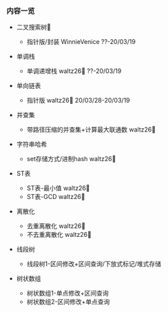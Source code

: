 ### 内容一览

- 二叉搜索树🎄
  - 指针版/封装 WinnieVenice ??-20/03/19

- 单调栈
  - 单调递增栈 waltz26🌟 ??-20/03/19

- 单向链表
  - 指针版 waltz26🌟 20/03/28-20/03/19

- 并查集
  - 带路径压缩的并查集+计算最大联通数 waltz26🌟

- 字符串哈希
  - set存储方式/进制hash waltz26🌟
  
- ST表
  - ST表-最小值 waltz26🌟
  - ST表-GCD waltz26🌟

- 离散化
  - 去重离散化 waltz26🌟
  - 不去重离散化 waltz26🌟

- 线段树
  - 线段树1-区间修改+区间查询/下放式标记/堆式存储

- 树状数组
  - 树状数组1-单点修改+区间查询
  - 树状数组2-区间修改+单点查询
